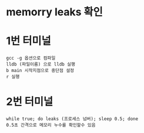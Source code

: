 # memorry leaks 확인

# 1번 터미널
	gcc -g 옵션으로 컴파일
	lldb (파일이름) 으로 lldb 실행
	b main 시작지점으로 중단점 설정
	r 실행
# 2번 터미널
	while true; do leaks (프로세스 넘버); sleep 0.5; done
	0.5초 간격으로 메모리 누수를 확인할수 있음
